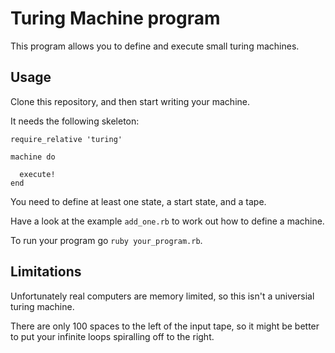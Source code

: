 # Turing Machine program

This program allows you to define and execute small turing machines.

## Usage

Clone this repository, and then start writing your machine.

It needs the following skeleton:

    require_relative 'turing'

    machine do

      execute!
    end

You need to define at least one state, a start state, and a tape.

Have a look at the example `add_one.rb` to work out how to define a machine.

To run your program go `ruby your_program.rb`.

## Limitations

Unfortunately real computers are memory limited, so this isn't a universial turing machine.

There are only 100 spaces to the left of the input tape, so it might be better to put your
infinite loops spiralling off to the right.


